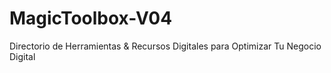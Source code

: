 # MagicToolbox-V04
Directorio de Herramientas &amp; Recursos Digitales para Optimizar Tu Negocio Digital
